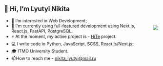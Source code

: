 ## 👋 Hi, I’m Lyutyi Nikita

<img align="right" src="https://github-readme-stats.vercel.app/api?username=SmaF1-dev&show_icons=true&icon_color=600fc8&text_color=3959ad&bg_color=161b22&count_private=true&include_all_commits=true" style="padding-top:23px;"/>

- 👀 I’m interested in Web Development;
- 🌱 I'm currently using full-featured development using Next.js, React.js, FastAPI, PostgreSQL.
- ⚡ At the moment, my active project is - [HiTe](https://github.com/SmaF1-dev/HiTe) project.
- 💻 I write code in Python, JavaScript, SCSS, React.js/Next.js;
- 🎓 ITMO University Student.
- 📫How to reach me - nikita_lyutyi@mail.ru
